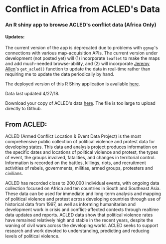 # Conflict in Africa from ACLED's Data

### An R shiny app to browse ACLED's conflict data (Africa Only)

#### Updates:
The current version of the app is deprecated due to problems with `ggmap`'s connections with various map-acquisition APIs. The current version under development (not posted yet) will (1) incorporate `leaflet` to make the maps and add much-needed browse-ability, and (2) will incorporate [Jeremy Allen](https://github.com/jeremy-allen/getACLED)'s `get_acled()` function to update the data in real-time rather than requiring me to update the data periodically by hand. 

The deployed version of this R Shiny application is available [here](https://acm9q.shinyapps.io/africanconflictapp/). 

Data last updated 4/27/18.

Download your copy of ACLED's data [here](https://www.acleddata.com/data/). The file is too large to upload directly to Github. 

## From ACLED:

ACLED (Armed Conflict Location & Event Data Project) is the most comprehensive public collection of political violence and protest data for developing states. This data and analysis project produces information on the specific dates and locations of political violence and protest, the types of event, the groups involved, fatalities, and changes in territorial control. Information is recorded on the battles, killings, riots, and recruitment activities of rebels, governments, militias, armed groups, protesters and civilians.

ACLED has recorded close to 200,000 individual events, with ongoing data collection focused on Africa and ten countries in South and Southeast Asia. These data can be used for immediate and long-term analysis and mapping of political violence and protest across developing countries through use of historical data from 1997, as well as informing humanitarian and development work in crisis and conflict-affected contexts through realtime data updates and reports. ACLED data show that political violence rates have remained relatively high and stable in the recent years, despite the waning of civil wars across the developing world. ACLED seeks to support research and work devoted to understanding, predicting and reducing levels of political violence.
